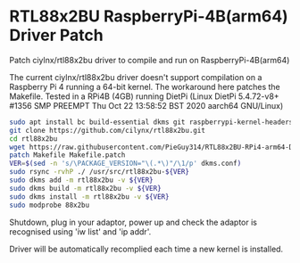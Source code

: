 # RTL88x2BU RaspberryPi-4B(arm64) Driver Patch
Patch ciylnx/rtl88x2bu driver to compile and run on RaspberryPi-4B(arm64)

The current ciylnx/rtl88x2bu driver doesn't support compilation on a Raspberry Pi 4 running a 64-bit kernel. The workaround here patches the Makefile. Tested in a RPi4B (4GB) running DietPi (Linux DietPi 5.4.72-v8+ #1356 SMP PREEMPT Thu Oct 22 13:58:52 BST 2020 aarch64 GNU/Linux)

```bash
sudo apt install bc build-essential dkms git raspberrypi-kernel-headers rsync wget
git clone https://github.com/cilynx/rtl88x2bu.git
cd rtl88x2bu
wget https://raw.githubusercontent.com/PieGuy314/RTL88x2BU-RPi4-arm64-Driver-Patch/main/Makefile.patch
patch Makefile Makefile.patch
VER=$(sed -n 's/\PACKAGE_VERSION="\(.*\)"/\1/p' dkms.conf)
sudo rsync -rvhP ./ /usr/src/rtl88x2bu-${VER}
sudo dkms add -m rtl88x2bu -v ${VER}
sudo dkms build -m rtl88x2bu -v ${VER}
sudo dkms install -m rtl88x2bu -v ${VER}
sudo modprobe 88x2bu
```

Shutdown, plug in your adaptor, power up and check the adaptor is recognised using 'iw list' and 'ip addr'.

Driver will be automatically recomplied each time a new kernel is installed.
